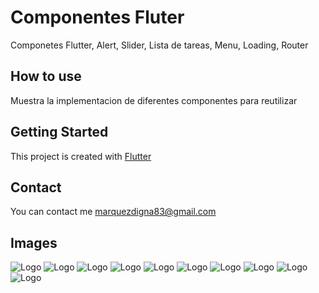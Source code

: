 # Componentes Fluter

Componetes Flutter, Alert, Slider, Lista de tareas, Menu, Loading, Router

## How to use

Muestra la implementacion de diferentes componentes para reutilizar

## Getting Started

This project is created with [Flutter](https://flutter.dev)

## Contact

You can contact me marquezdigna83@gmail.com

## Images
<img src="assets/images/menu.png" alt="Logo" >
<img src="assets/images/listimagen1.png" alt="Logo" >
<img src="assets/images/listimagen2.png" alt="Logo" >
<img src="assets/images/listimagen3.png" alt="Logo" >
<img src="assets/images/alert.png" alt="Logo" >
<img src="assets/images/alert2.png" alt="Logo" >
<img src="assets/images/todolist1.png" alt="Logo" >
<img src="assets/images/todolist2.png" alt="Logo" >
<img src="assets/images/todolist3.png" alt="Logo" >
<img src="assets/images/slider.png" alt="Logo" >
